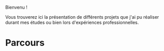<meta charset="utf-8">
<head>
	<style>
	#map {
  	height: 100%;
  	width: 100%;
		}
	</style>
	
Bienvenu !

Vous trouverez ici la présentation de différents projets que j'ai pu réaliser durant mes études ou bien lors d'expériences professionnelles.
</head>

<body>
<script src="//d3js.org/d3.v3.min.js"></script>
<script src="./myVoronoi.js"></script>
  
<script src="https://unpkg.com/leaflet@1.0.3/dist/leaflet.css"></script>
<script src="https://unpkg.com/leaflet@1.0.3/dist/leaflet-src.js"></script>


<h1>Parcours</h1>
<div id="map" ></div>
<script>//EDUCATION
var Cursus = L.layerGroup();

L.circleMarker([48.117232,-1.6734248], {
    color: '#3399ff',
    fillColor: '#3399ff',
   fillOpacity: 0.5,
    radius: 5,
    stroke: false
}).bindPopup("2008-2011, Baccalauréat S, Lycée Jean Macé").addTo(Cursus);

L.circleMarker([51.442749,-0.2208968], {
    color: '#3399ff',
    fillColor: '#3399ff',
   fillOpacity: 0.5,
    radius: 5,
    stroke: false
}).bindPopup("2012, ESOL program, South Tames College").addTo(Cursus),

L.circleMarker([48.1176084,-1.6661783], {
    color: '#3399ff',
    fillColor: '#3399ff',
   fillOpacity: 0.5,
    radius: 5,
    stroke: false
    }).bindPopup("2012-2014, Licence 2 Maths-Eco, Université de Rennes 1").addTo(Cursus),
    
L.circleMarker([48.5790692,7.7642658], {
    color: '#3399ff',
    fillColor: '#3399ff',
   fillOpacity: 0.5,
    radius: 5,
    stroke: false
    }).bindPopup("2014-2017, Master Démographie, Université de Strasbourg").addTo(Cursus),
    
L.circleMarker([48.0506619,-1.7440317],{
    color: '#3399ff',
    fillColor: '#3399ff',
   fillOpacity: 0.5,
    radius: 5,
    stroke: false
    }).bindPopup("2017-2018, MSc Statistics for Smart Data, Ecole Nationale de la Statistique et de l'Analyse de l'Information").addTo(Cursus);

//STAGES
var Stages = L.layerGroup();
L.circleMarker([45.5368285,-73.600919], {
    color: 'orange',
    fillColor: 'orange',
   fillOpacity: 0.5,
    radius: 5,
    stroke: false
}).bindPopup("2016(2mois), Stagiaire recherche, Département Urbanisation culture et Société, Institut Nationale de la Recherche Scientifique").addTo(Stages);

L.circleMarker([48.0925856,-1.6782827], {
    color: 'orange',
    fillColor: 'orange',
   fillOpacity: 0.5,
    radius: 5,
    stroke: false
}).bindPopup("2017(6mois), Stagiaire Démographe, Agence D' Urbanisme et de Développement Intercommunal de l'Agglomération Rennaise").addTo(Stages);

L.circleMarker([48.7154456,2.1916126], {
    color: 'orange',
    fillColor: 'orange',
   fillOpacity: 0.5,
    radius: 5,
    stroke: false
    }).bindPopup("2018(6mois), \\ Stagiaire chargée d'études quantitatives, Groupe de Recherche en Energie Technologie et Société, Département Innovation Commerciale Analyse du Marché et de son Envrionnement").addTo(Stages);
    
//EXPERIENCES PROFESSIONNELLES
//EDUCATION
var Experiences = L.layerGroup();

L.circleMarker([45.0686083,-1.1514688], {
    color: '#00cc66',
    fillColor: '#00cc66',
    fillOpacity: 0.5,
    radius: 5,
    stroke: false
}).bindPopup("Serveuse Plongeuse").addTo(Experiences);

L.circleMarker([51.5287718,-0.2416817], {
    color: '#00cc66',
    fillColor: '#00cc66',
    fillOpacity: 0.5,
    radius: 5,
    stroke: false
}).bindPopup("Jeune fille Au-pair").addTo(Experiences);

L.circleMarker([41.6510923,8.8549785], {
    color: '#00cc66',
    fillColor: '#00cc66',
    fillOpacity: 0.5,
    radius: 5,
    stroke: false
}).bindPopup("Vendeuse de Glaces").addTo(Experiences);

L.circleMarker([48.8500824,-3.017588], {
    color: '#00cc66',
    fillColor: '#00cc66',
    fillOpacity: 0.5,
    radius: 5,
    stroke: false
}).bindPopup("Serveuse").addTo(Experiences);

L.circleMarker([48.5692059,7.6920542], {
    color: '#00cc66',
    fillColor: '#00cc66',
    fillOpacity: 0.5,
    radius: 5,
    stroke: false
}).bindPopup("Agent Recenseur").addTo(Experiences);

L.circleMarker([48.5807445,7.7465913], {
    color: '#00cc66',
    fillColor: '#00cc66',
    fillOpacity: 0.5,
    radius: 5,
    stroke: false
}).bindPopup("Serveuse").addTo(Experiences);
    
//CREATION CARTO
var map = L.map("map", {
		layers: [Cursus, Stages, Experiences],
    center: [46.8013913,-31.0235914]
    });
    
var overlays = {
    "Cursus": Cursus,
    "Stages": Stages,
    "Experiences": Experiences
};


L.control.layers(null,overlays, {collapsed: false}).addTo(map);

var CartoDB_PositronNoLabels = L.tileLayer('https://cartodb-basemaps-{s}.global.ssl.fastly.net/light_nolabels/{z}/{x}/{y}{r}.png', {
	subdomains: 'abcd'
}).addTo(map);
</script>

</body>
